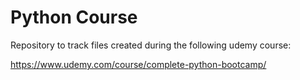 # Python Course

Repository to track files created during the following udemy course:

https://www.udemy.com/course/complete-python-bootcamp/
